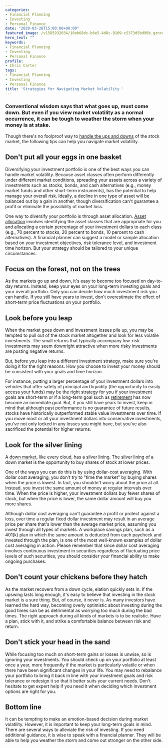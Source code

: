 ```yaml
---
categories:
- Financial Planning
- Investing
- Personal Finance
date: "2020-03-28T15:00:00+00:00"
featured_image: /v1585932034/10eb68dc-b6e5-4d8c-9109-c5373d5bd90b_qznxxz.jpg
hero_text: ""
keywords:
- Financial Planning
- Investing
- Personal Finance
profile:
- Chris Carter
tags:
- Financial Planning
- Investing
- Personal Finance
title: 'Strategies for Navigating Market Volatility '
---
```

### Conventional wisdom says that what goes up, must come down. But even if you view market volatility as a normal occurrence, it can be tough to weather the storm when your money is at stake.

Though there's no foolproof way to [handle the ups and downs](https://navalign.com/updates/beware-of-emotions-affecting-your-money-decisions/) of the stock market, the following tips can help you navigate market volatility.

## Don't put all your eggs in one basket

Diversifying your investment portfolio is one of the best ways you can handle market volatility. Because asset classes often perform differently under different market conditions, spreading your assets across a variety of investments such as stocks, bonds, and cash alternatives (e.g., money market funds and other short-term instruments), has the potential to help manage your overall risk. Ideally, a decline in one type of asset will be balanced out by a gain in another, though diversification can't guarantee a profit or eliminate the possibility of market loss.

One way to diversify your portfolio is through asset allocation. [Asset allocation](https://navalign.com/what-we-do/fiduciary-investment-services/) involves identifying the asset classes that are appropriate for you and allocating a certain percentage of your investment dollars to each class (e.g., 70 percent to stocks, 20 percent to bonds, 10 percent to cash alternatives). A financial planner can suggest a model or sample allocation based on your investment objectives, risk tolerance level, and investment time horizon. But your strategy should be tailored to your unique circumstances.

## Focus on the forest, not on the trees

As the markets go up and down, it's easy to become too focused on day-to-day returns. Instead, keep your eyes on your long-term investing goals and your overall portfolio. Only you can decide how much investment risk you can handle. If you still have years to invest, don't overestimate the effect of short-term price fluctuations on your portfolio.

## Look before you leap

When the market goes down and investment losses pile up, you may be tempted to pull out of the stock market altogether and look for less volatile investments. The small returns that typically accompany low-risk investments may seem downright attractive when more risky investments are posting negative returns.

But, before you leap into a different investment strategy, make sure you're doing it for the right reasons. How you choose to invest your money should be consistent with your goals and time horizon.

For instance, putting a larger percentage of your investment dollars into vehicles that offer safety of principal and liquidity (the opportunity to easily access your funds) may be the right strategy for you if your investment goals are short-term or if a long-term goal such as [retirement](https://navalign.com/updates/traditional-vs-roth-ira-which-one-is-right-for-you/) has now become an immediate goal. But, if you still have years to invest, keep in mind that although past performance is no guarantee of future results, stocks have historically outperformed stable value investments over time. If you move most or all your investment dollars into conservative investments, you've not only locked in any losses you might have, but you've also sacrificed the potential for higher returns.

## Look for the silver lining

A [down market](https://navalign.com/updates/video-how-to-take-withdrawals-from-investment-in-a-down-market/), like every cloud, has a silver lining. The silver lining of a down market is the opportunity to buy shares of stock at lower prices.

One of the ways you can do this is by using dollar-cost averaging. With dollar cost averaging, you don't try to "time the market" by buying shares when the price is lowest. In fact, you shouldn't worry about the price at all. Instead, you invest the same amount of money at regular intervals over time. When the price is higher, your investment dollars buy fewer shares of stock, but when the price is lower, the same dollar amount will buy you more shares.

Although dollar cost averaging can't guarantee a profit or protect against a loss, over time a regular fixed dollar investment may result in an average price per share that's lower than the average market price, assuming you invest through all types of markets. A workplace savings plan, such as a 401(k) plan in which the same amount is deducted from each paycheck and invested through the plan, is one of the most well-known examples of dollar cost averaging in action. Please remember that since dollar cost averaging involves continuous investment in securities regardless of fluctuating price levels of such securities, you should consider your financial ability to make ongoing purchases.

## Don't count your chickens before they hatch

As the market recovers from a down cycle, elation quickly sets in. If the upswing lasts long enough, it's easy to believe that investing in the stock market is a sure thing. But, of course, it never is. As many investors have learned the hard way, becoming overly optimistic about investing during the good times can be as detrimental as worrying too much during the bad times. The right approach during all kinds of markets is to be realistic. Have a plan, stick with it, and strike a comfortable balance between risk and return.

## Don't stick your head in the sand

While focusing too much on short-term gains or losses is unwise, so is ignoring your investments. You should check up on your portfolio at least once a year, more frequently if the market is particularly volatile or when there have been significant changes in your life. You may need to rebalance your portfolio to bring it back in line with your investment goals and risk tolerance or redesign it so that it better suits your current needs. Don't hesitate to get expert help if you need it when deciding which investment options are right for you.

## Bottom line

It can be tempting to make an emotion-based decision during market volatility. However, it is important to keep your long-term goals in mind. There are several ways to alleviate the risk of investing. If you need additional guidance, it is wise to speak with a financial planner. They will be able to help you weather the storm and come out stronger on the other side.
